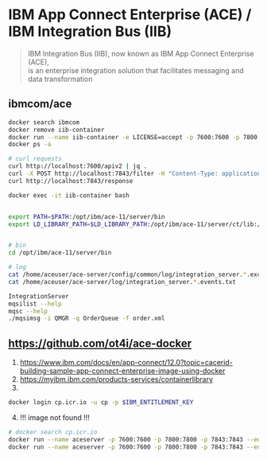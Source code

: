 # IBM App Connect Enterprise (ACE) / IBM Integration Bus (IIB)
> IBM Integration Bus (IIB), now known as IBM App Connect Enterprise (ACE),  
> is an enterprise integration solution that facilitates messaging and data transformation

## ibmcom/ace
```sh
docker search ibmcom
docker remove iib-container
docker run --name iib-container -e LICENSE=accept -p 7600:7600 -p 7800:7800 -p 7843:7843 -p 1883:1883 -p 9443:9443 ibmcom/ace:latest
docker ps -a
```

```sh
# curl requests
curl http://localhost:7600/apiv2 | jq .
curl -X POST http://localhost:7843/filter -H "Content-Type: application/json" -d '{"Order": {"Amount": 1200}}'
curl http://localhost:7843/response
```

```sh
docker exec -it iib-container bash


export PATH=$PATH:/opt/ibm/ace-11/server/bin
export LD_LIBRARY_PATH=$LD_LIBRARY_PATH:/opt/ibm/ace-11/server/ct/lib:/opt/ibm/ace-11/server/xlxp/lib:/opt/ibm/ace-11/server/WMQFTE/lib:/opt/ibm/ace-11/server/MQ/lib:/opt/ibm/ace-11/server/lib:/opt/ibm/ace-11/server/dfdlc/lib:/opt/ibm/ace-11/server/cachesupport/lib:/opt/ibm/ace-11/server/xltxe/lib:/opt/ibm/ace-11/server/dfdl/lib:/opt/ibm/ace-11/server/xlxpc/lib:/opt/ibm/ace-11/server/ODBC/drivers/lib:/opt/ibm/ace-11/server/xml4c/lib:/opt/ibm/ace-11/common/jnr/lib:/opt/ibm/ace-11/common/jackson/lib:/opt/ibm/ace-11/common/jdk/jre/bin/j9vm/


# bin 
cd /opt/ibm/ace-11/server/bin

# log 
cat /home/aceuser/ace-server/config/common/log/integration_server.*.exceptionLog.txt
cat /home/aceuser/ace-server/log/integration_server.*.events.txt
```

```sh
IntegrationServer
mqsilist --help
mqsc --help
./mqsimsg -i QMGR -q OrderQueue -f order.xml
```


## https://github.com/ot4i/ace-docker
1. https://www.ibm.com/docs/en/app-connect/12.0?topic=cacerid-building-sample-app-connect-enterprise-image-using-docker
2. https://myibm.ibm.com/products-services/containerlibrary  
3. 
```sh
docker login cp.icr.io -u cp -p $IBM_ENTITLEMENT_KEY
```
4. !!! image not found !!!
```sh
# docker search cp.icr.io
docker run --name aceserver -p 7600:7600 -p 7800:7800 -p 7843:7843 --env LICENSE=accept --env ACE_SERVER_NAME=ACESERVER cp.icr.io/cp/appc/ace:12.0.12.10-r1@sha256:3a8c34c18f447053e6d26663b8b96d1ecfe2606c078ce2e0ed5b3c2e57c5ee93
docker run --name aceserver -p 7600:7600 -p 7800:7800 -p 7843:7843 --env LICENSE=accept --env ACE_SERVER_NAME=ACESERVER cp.icr.io/cp/appc/ace:12.0.12.9-r1@sha256:9773673defb2394762bcb4406ca4ca315d8b955727f4562f6ee73c91961d5ece
```

